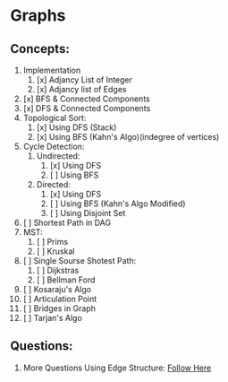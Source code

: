 # Graphs

## Concepts:

1. Implementation
   1. [x] Adjancy List of Integer
   2. [x] Adjancy list of Edges
2. [x] BFS & Connected Components
3. [x] DFS & Connected Components
4. Topological Sort:
   1. [x] Using DFS (Stack)
   2. [x] Using BFS (Kahn's Algo)(indegree of vertices)
5. Cycle Detection:
   1. Undirected:
      1. [x] Using DFS
      2. [ ] Using BFS
   2. Directed:
      1. [x] Using DFS
      2. [ ] Using BFS (Kahn's Algo Modified)
      3. [ ] Using Disjoint Set
6. [ ] Shortest Path in DAG
7. MST:
   1. [ ] Prims
   2. [ ] Kruskal
8. [ ] Single Sourse Shotest Path:
   1. [ ] Dijkstras
   2. [ ] Bellman Ford
9. [ ] Kosaraju's Algo
10. [ ] Articulation Point
11. [ ] Bridges in Graph
12. [ ] Tarjan's Algo

## Questions:

1. More Questions Using Edge Structure: [Follow Here](https://github.com/devmohit-live/Prep/tree/master/Graph)
